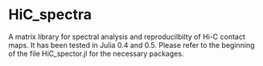 # HiC_spectra

A matrix library for spectral analysis and reproducilbilty of Hi-C contact maps. It has been tested in Julia 0.4 and 0.5. Please refer to the beginning of the file HiC_spector.jl for the necessary packages.







